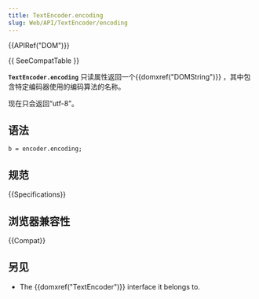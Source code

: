 ```yaml
---
title: TextEncoder.encoding
slug: Web/API/TextEncoder/encoding
---
```


{{APIRef("DOM")}}

{{ SeeCompatTable }}

**`TextEncoder.encoding`** 只读属性返回一个{{domxref("DOMString")}} ，其中包含特定编码器使用的编码算法的名称。

现在只会返回“utf-8”。

## 语法

```plain
b = encoder.encoding;
```

## 规范

{{Specifications}}

## 浏览器兼容性

{{Compat}}

## 另见

- The {{domxref("TextEncoder")}} interface it belongs to.
